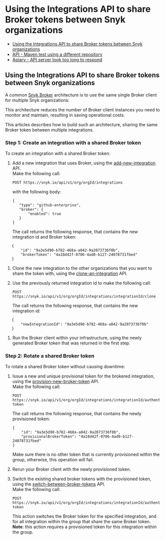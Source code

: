 # Using the Integrations API to share Broker tokens between Snyk organizations

* [ Using the Integrations API to share Broker tokens between Snyk organizations](https://github.com/snyk/user-docs/tree/58f91d848e16ddf2ffcca3711d6b8852412be402/hc/en-us/articles/360016692397-Using-the-Integrations-API-to-share-Broker-tokens-between-Snyk-organizations/README.md)
* [ API - Maven test using a different repository](https://github.com/snyk/user-docs/tree/58f91d848e16ddf2ffcca3711d6b8852412be402/hc/en-us/articles/360004661298-API-Maven-test-using-a-different-repository/README.md)
* [ Apiary - API server took too long to respond](https://github.com/snyk/user-docs/tree/58f91d848e16ddf2ffcca3711d6b8852412be402/hc/en-us/articles/360004661218-Apiary-API-server-took-too-long-to-respond/README.md)

## Using the Integrations API to share Broker tokens between Snyk organizations

A common [Snyk Broker](https://support.snyk.io/hc/en-us/sections/360001138138-Snyk-Broker) architecture is to use the same single Broker client for multiple Snyk organizations:

This architecture reduces the number of Broker client instances you need to monitor and maintain, resulting in saving operational costs.

This articles describes how to build such an architecture, sharing the same Broker token between multiple integrations.

### Step 1: Create an integration with a shared Broker token

To create an integration with a shared Broker token:

1. Add a new integration that uses Broker, using the [add-new-integration](https://snyk.docs.apiary.io/#reference/integrations/integrations/add-new-integration) API.  
   Make the following call:

   ```text
   POST https://snyk.io/api/v1/org/orgId/integrations
   ```

   with the following body:

   ```text
   {
      "type": "github-enterprise",
      "broker": {
          "enabled": true
      }
   }
   ```

   The call returns the following response, that contains the new integration id and Broker token:

```text
   {
       "id": "9a3e5d90-b782-468a-a042-9a2073736f0b",
       "brokerToken": "4a18d42f-0706-4ad0-b127-24078731fbed"
   }
```

1. Clone the new integration to the other organizations that you want to share the token with, using the [clone-an-integration](https://snyk.docs.apiary.io/#reference/integrations/integration-cloning/clone-an-integration-%28with-settings-and-credentials%29) API.
2. Use the previously returned integration id to make the following call:

   ```text
   POST https://snyk.io/api/v1/org/orgId/integrations/integrationId/clone
   ```

   The call returns the following response, that contains the new integration id:

```text
   {
       "newIntegrationId": "9a3e5d90-b782-468a-a042-9a2073736f0b"
   }
```

1. Run the Broker client within your infrastructure, using the newly generated Broker token that was returned in the first step.

### Step 2: Rotate a shared Broker token

To rotate a shared Broker token without causing downtime:

1. Issue a new and unique provisional token for the brokered integration, using the [provision-new-broker-token](https://snyk.docs.apiary.io/#reference/integrations/integration-broker-token-provisioning/provision-new-broker-token) API.  
   Make the following call:

   ```text
   POST https://snyk.io/api/v1/org/orgId/integrations/integrationId/authentication/provision-token
   ```

   The call returns the following response, that contains the newly provisioned token:

   ```text
   {
       "id": "9a3e5d90-b782-468a-a042-9a2073736f0b",
       "provisionalBrokerToken": "4a18d42f-0706-4ad0-b127-24078731fbed"
   }
   ```

   Make sure there is no other token that is currently provisioned within the group, otherwise, this operation will fail.

2. Rerun your Broker client with the newly provisioned token.
3. Switch the existing shared broker tokens with the provisioned token, using the [switch-between-broker-tokens](https://snyk.docs.apiary.io/#reference/integrations/integration-broker-token-switching/switch-between-broker-tokens) API.  
   Make the following call:

   ```text
   POST https://snyk.io/api/v1/org/orgId/integrations/integrationId/authentication/switch-token
   ```

   This action switches the Broker token for the specified integration, and for all integration within the group that share the same Broker token.  
   **Note**: this action requires a provisioned token for this integration within the group.

